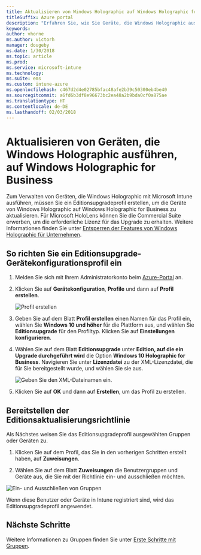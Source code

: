 ```yaml
---
title: Aktualisieren von Windows Holographic auf Windows Holographic for Business
titleSuffix: Azure portal
description: "Erfahren Sie, wie Sie Geräte, die Windows Holographic ausführen, auf Windows Holographic for Business aktualisieren"
keywords: 
author: vhorne
ms.author: victorh
manager: dougeby
ms.date: 1/30/2018
ms.topic: article
ms.prod: 
ms.service: microsoft-intune
ms.technology: 
ms.suite: ems
ms.custom: intune-azure
ms.openlocfilehash: c467d2d4e02785bfac48afe2b39c50300eb4be40
ms.sourcegitcommit: a6fd6b3df8e96673bc2ea48a2b9bda0cf0a875ae
ms.translationtype: HT
ms.contentlocale: de-DE
ms.lasthandoff: 02/03/2018
---
```

# <a name="upgrade-devices-running-windows-holographic-to-windows-holographic-for-business"></a>Aktualisieren von Geräten, die Windows Holographic ausführen, auf Windows Holographic for Business


Zum Verwalten von Geräten, die Windows Holographic mit Microsoft Intune ausführen, müssen Sie ein Editionsupgradeprofil erstellen, um die Geräte von Windows Holographic auf Windows Holographic for Business zu aktualisieren. Für Microsoft HoloLens können Sie die Commercial Suite erwerben, um die erforderliche Lizenz für das Upgrade zu erhalten. Weitere Informationen finden Sie unter [Entsperren der Features von Windows Holographic für Unternehmen](https://docs.microsoft.com/en-us/hololens/hololens-upgrade-enterprise).

## <a name="to-set-up-an-edition-upgrade-device-configuration-profile"></a>So richten Sie ein Editionsupgrade- Gerätekonfigurationsprofil ein

1. Melden Sie sich mit Ihrem Administratorkonto beim [Azure-Portal](https://portal.azure.com) an.


2.  Klicken Sie auf **Gerätekonfiguration**, **Profile** und dann auf **Profil erstellen**.

    ![Profil erstellen](media/Holographic-create-profile.png)

3.  Geben Sie auf dem Blatt **Profil erstellen** einen Namen für das Profil ein, wählen Sie **Windows 10 und höher** für die Plattform aus, und wählen Sie **Editionsupgrade** für den Profiltyp. Klicken Sie auf **Einstellungen konfigurieren**.

5. Wählen Sie auf dem Blatt **Editionsupgrade** unter **Edition, auf die ein Upgrade durchgeführt wird** die Option **Windows 10 Holographic for Business**. Navigieren Sie unter **Lizenzdatei** zu der XML-Lizenzdatei, die für Sie bereitgestellt wurde, und wählen Sie sie aus.

    ![Geben Sie den XML-Dateinamen ein.](media/Holographic-edition-upgrade.png)
 
5.  Klicken Sie auf **OK** und dann auf **Erstellen**, um das Profil zu erstellen.


## <a name="deploy-the-edition-upgrade-policy"></a>Bereitstellen der Editionsaktualisierungsrichtlinie

Als Nächstes weisen Sie das Editionsupgradeprofil ausgewählten Gruppen oder Geräten zu.

1. Klicken Sie auf dem Profil, das Sie in den vorherigen Schritten erstellt haben, auf **Zuweisungen**.

2. Wählen Sie auf dem Blatt **Zuweisungen** die Benutzergruppen und Geräte aus, die Sie mit der Richtlinie ein- und ausschließen möchten.

![Ein- und Ausschließen von Gruppen](media/Holographic-groups.PNG)

Wenn diese Benutzer oder Geräte in Intune registriert sind, wird das Editionsupgradeprofil angewendet. 

## <a name="next-steps"></a>Nächste Schritte

Weitere Informationen zu Gruppen finden Sie unter [Erste Schritte mit Gruppen](get-started-groups.md).


